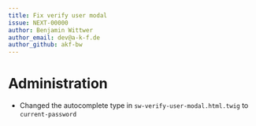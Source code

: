 ```yaml
---
title: Fix verify user modal
issue: NEXT-00000
author: Benjamin Wittwer
author_email: dev@a-k-f.de
author_github: akf-bw
---
```

# Administration
* Changed the autocomplete type in `sw-verify-user-modal.html.twig` to `current-password`
